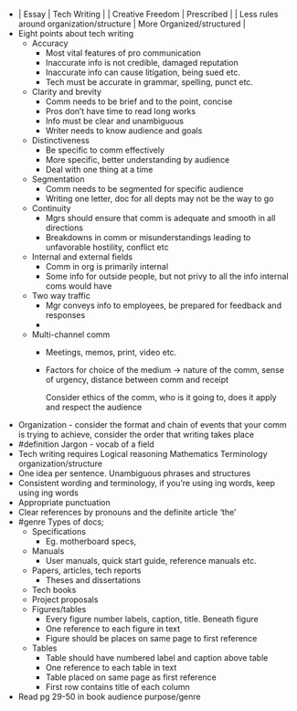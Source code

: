 - | Essay | Tech Writing |
  | Creative Freedom | Prescribed |
  | Less rules around organization/structure | More Organized/structured |
- Eight points about tech writing
	- Accuracy
		- Most vital features of pro communication
		- Inaccurate info is not credible, damaged reputation
		- Inaccurate info can cause litigation, being sued etc.
		- Tech must be accurate in grammar, spelling, punct etc.
	- Clarity and brevity
		- Comm needs to be brief and to the point, concise
		- Pros don’t have time to read long works
		- Info must be clear and unambiguous
		- Writer needs to know audience and goals
	- Distinctiveness
		- Be specific to comm effectively
		- More specific, better understanding by audience
		- Deal with one thing at a time
	- Segmentation
		- Comm needs to be segmented for specific audience
		- Writing one letter, doc for all depts may not be the way to go
	- Continuity
		- Mgrs should ensure that comm is adequate and smooth in all directions
		- Breakdowns in comm or misunderstandings leading to unfavorable hostility, conflict etc
	- Internal and external fields
		- Comm in org is primarily internal
		- Some info for outside people, but not privy to all the info internal coms would have
	- Two way traffic
		- Mgr conveys info to employees, be prepared for feedback and responses
		-
	- Multi-channel comm
		- Meetings, memos, print, video etc.
		- Factors for choice of the medium -> nature of the comm, sense of urgency, distance between comm and receipt
		  
		  Consider ethics of the comm, who is it going to, does it apply and respect the audience
- Organization - consider the format and chain of events that your comm is trying to achieve, consider the order that writing takes place
- #definition Jargon - vocab of a field
- Tech writing requires
  Logical reasoning
  Mathematics
  Terminology
  organization/structure
- One idea per sentence. Unambiguous phrases and structures
- Consistent wording and terminology, if you’re using ing words, keep using ing words
- Appropriate punctuation
- Clear references by pronouns and the definite article ‘the’
- #genre Types of docs;
	- Specifications
		- Eg. motherboard specs,
	- Manuals
		- User manuals, quick start guide, reference manuals etc.
	- Papers, articles, tech reports
		- Theses and dissertations
	- Tech books
	- Project proposals
	- Figures/tables
		- Every figure number labels, caption, title. Beneath figure
		- One reference to each figure in text
		- Figure should be places on same page to first reference
	- Tables
		- Table should have numbered label and caption above table
		- One reference to each table in text
		- Table placed on same page as first reference
		- First row contains title of each column
- Read pg 29-50 in book audience purpose/genre